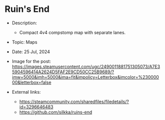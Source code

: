 # Ruin's End

- Description:
    - Compact 4v4 compstomp map with separate lanes.

- Topic: Maps

- Date: 25 Jul, 2024

- Image for the post: https://images.steamusercontent.com/ugc/2490011881751305073/A7E35904596414A2624D5FAF2E9CD50CC25B9689/?imw=5000&imh=5000&ima=fit&impolicy=Letterbox&imcolor=%23000000&letterbox=false

- External links: 
    - https://steamcommunity.com/sharedfiles/filedetails/?id=3296646483
    - https://github.com/silkka/ruins-end
